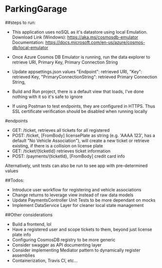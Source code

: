 ﻿# ParkingGarage

##steps to run:
- This application uses noSQL as it's datastore using local Emulation.
Download Link (Windows): https://aka.ms/cosmosdb-emulator
Documentation: https://docs.microsoft.com/en-us/azure/cosmos-db/local-emulator

- Once Azure Cosmos DB Emulator is running, run the data explorer to retrieve URI, Primary Key, Primary Connection String
- Update appsettings.json values 
    "Endpoint": retrieved URI,
    "Key": retrieved Key,
    "PrimaryConnectionString": retrieved Primary Connection String,

- Build and Run project, there is a default view that loads, I've done nothing with it so it's safe to ignore
    
- If using Postman to test endpoints, they are configured in HTTPS. Thus SSL certificate verification should be disabled when running locally

#endpoints
- GET: /ticket, retrieves all tickets for all registered
- POST: /ticket, [FromBody] licensePlate as string (e.g. 'AAAA 123', has a default "No Vehicle Association"), will create a new ticket or retrieve existing, if there is a collision on license plate
- GET: /ticket/{ticketId} retrieves ticket information
- POST: /payments/{ticketId}, [FromBody] credit card info

Alternatively, unit tests can also be run to see app with pre-determined values

##Todos:
- Introduce user workflow for registering and vehicle associations
- Change returns to leverage view instead of raw data models
- Update PaymentsController Unit Tests to be more dependant on mocks
- Implement DataService Layer for cleaner local state management

##Other considerations
- Build a frontend, lol
- Have a registered user and scope tickets to them, beyond just license plate info
- Configuring CosmosDB registry to be more generic
- Consider swagger as API documenting layer
- Consider implementing Mediator pattern to dynamically register assemblies
- Containerization, Travis CI, etc...